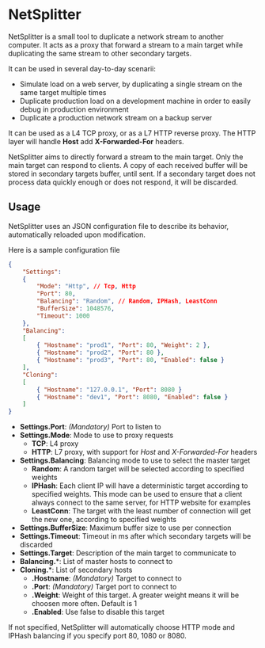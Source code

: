# NetSplitter

NetSplitter is a small tool to duplicate a network stream to another computer. It acts as a proxy that forward a stream to a main target while duplicating the same stream to other secondary targets.

It can be used in several day-to-day scenarii:
- Simulate load on a web server, by duplicating a single stream on the same target multiple times
- Duplicate production load on a development machine in order to easily debug in production environment
- Duplicate a production network stream on a backup server

It can be used as a L4 TCP proxy, or as a L7 HTTP reverse proxy. The HTTP layer will handle **Host** add **X-Forwarded-For** headers.

NetSplitter aims to directly forward a stream to the main target. Only the main target can respond to clients.
A copy of each received buffer will be stored in secondary targets buffer, until sent. If a secondary target does not process data quickly enough or does not respond, it will be discarded.

## Usage

NetSplitter uses an JSON configuration file to describe its behavior, automatically reloaded upon modification.

Here is a sample configuration file

```json
{
    "Settings":
    {
        "Mode": "Http", // Tcp, Http
        "Port": 80,
        "Balancing": "Random", // Random, IPHash, LeastConn
        "BufferSize": 1048576,
        "Timeout": 1000
    },
    "Balancing":
    [
        { "Hostname": "prod1", "Port": 80, "Weight": 2 },
        { "Hostname": "prod2", "Port": 80 },
        { "Hostname": "prod3", "Port": 80, "Enabled": false }
    ],
    "Cloning":
    [
        { "Hostname": "127.0.0.1", "Port": 8080 }
        { "Hostname": "dev1", "Port": 8080, "Enabled": false }
    ]
}
```

- **Settings.Port**: _(Mandatory)_ Port to listen to
- **Settings.Mode**: Mode to use to proxy requests
    - **TCP**: L4 proxy
    - **HTTP**: L7 proxy, with support for _Host_ and _X-Forwarded-For_ headers
- **Settings.Balancing**: Balancing mode to use to select the master target
    - **Random**: A random target will be selected according to specified weights
    - **IPHash**: Each client IP will have a deterministic target according to specified weights. This mode can be used to ensure that a client always connect to the same server, for HTTP website for examples
    - **LeastConn**: The target with the least number of connection will get the new one, according to specified weights
- **Settings.BufferSize**: Maximum buffer size to use per connection
- **Settings.Timeout**: Timeout in ms after which secondary targets will be discarded
- **Settings.Target**: Description of the main target to communicate to
- **Balancing.***: List of master hosts to connect to
- **Cloning.***: List of secondary hosts
    - **.Hostname**: _(Mandatory)_ Target to connect to
    - **.Port**: _(Mandatory)_ Target port to connect to
    - **.Weight**: Weight of this target. A greater weight means it will be choosen more often. Default is 1
    - **.Enabled**: Use false to disable this target

If not specified, NetSplitter will automatically choose HTTP mode and IPHash balancing if you specify port 80, 1080 or 8080.